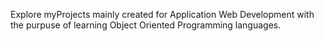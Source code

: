 Explore myProjects mainly created for Application Web Development with the purpuse of learning Object Oriented Programming languages.
